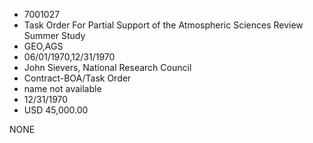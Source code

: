 * 7001027
* Task Order For Partial Support of the Atmospheric Sciences  Review Summer Study
* GEO,AGS
* 06/01/1970,12/31/1970
* John Sievers, National Research Council
* Contract-BOA/Task Order
*   name not available
* 12/31/1970
* USD 45,000.00

NONE